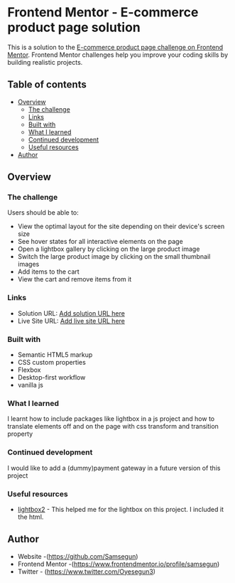 # Frontend Mentor - E-commerce product page solution

This is a solution to the [E-commerce product page challenge on Frontend Mentor](https://www.frontendmentor.io/challenges/ecommerce-product-page-UPsZ9MJp6). Frontend Mentor challenges help you improve your coding skills by building realistic projects.

## Table of contents

- [Overview](#overview)
  - [The challenge](#the-challenge)
  - [Links](#links)
  - [Built with](#built-with)
  - [What I learned](#what-i-learned)
  - [Continued development](#continued-development)
  - [Useful resources](#useful-resources)
- [Author](#author)

## Overview

### The challenge

Users should be able to:

- View the optimal layout for the site depending on their device's screen size
- See hover states for all interactive elements on the page
- Open a lightbox gallery by clicking on the large product image
- Switch the large product image by clicking on the small thumbnail images
- Add items to the cart
- View the cart and remove items from it

### Links

- Solution URL: [Add solution URL here](https://github.com/Samsegun/sneakers)
- Live Site URL: [Add live site URL here](https://samsegun.github.io/sneakers/)

### Built with

- Semantic HTML5 markup
- CSS custom properties
- Flexbox
- Desktop-first workflow
- vanilla js

### What I learned

I learnt how to include packages like lightbox in a js project and how to translate elements off and on the page with css transform and transition property

### Continued development

I would like to add a (dummy)payment gateway in a future version of this project

### Useful resources

- [lightbox2](lokeshdhakar.com) - This helped me for the lightbox on this project. I included it the html.

## Author

- Website -(https://github.com/Samsegun)
- Frontend Mentor -(https://www.frontendmentor.io/profile/samsegun)
- Twitter - (https://www.twitter.com/Oyesegun3)
